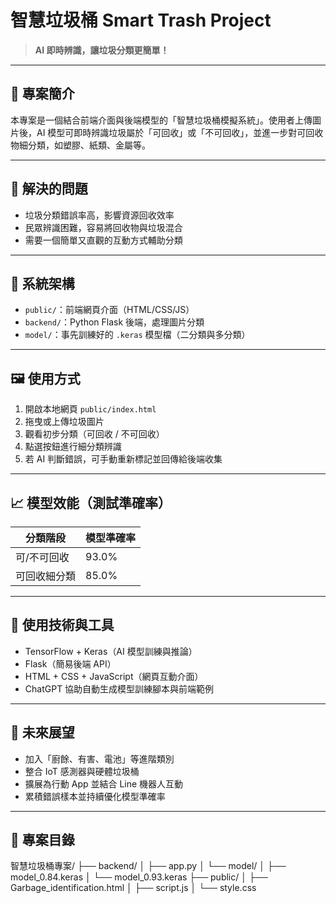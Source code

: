 # 智慧垃圾桶 Smart Trash Project

> **AI 即時辨識，讓垃圾分類更簡單！**

---

## 🧩 專案簡介

本專案是一個結合前端介面與後端模型的「智慧垃圾桶模擬系統」。使用者上傳圖片後，AI 模型可即時辨識垃圾屬於「可回收」或「不可回收」，並進一步對可回收物細分類，如塑膠、紙類、金屬等。

---

## 🎯 解決的問題

- 垃圾分類錯誤率高，影響資源回收效率  
- 民眾辨識困難，容易將回收物與垃圾混合  
- 需要一個簡單又直觀的互動方式輔助分類  

---

## 🔧 系統架構

- `public/`：前端網頁介面（HTML/CSS/JS）
- `backend/`：Python Flask 後端，處理圖片分類
- `model/`：事先訓練好的 `.keras` 模型檔（二分類與多分類）

---

## 🖼️ 使用方式

1. 開啟本地網頁 `public/index.html`
2. 拖曳或上傳垃圾圖片
3. 觀看初步分類（可回收 / 不可回收）
4. 點選按鈕進行細分類辨識
5. 若 AI 判斷錯誤，可手動重新標記並回傳給後端收集

---

## 📈 模型效能（測試準確率）

| 分類階段     | 模型準確率 |
|--------------|------------|
| 可/不可回收  | 93.0%      |
| 可回收細分類 | 85.0%      |

---

## 🧠 使用技術與工具

- TensorFlow + Keras（AI 模型訓練與推論）
- Flask（簡易後端 API）
- HTML + CSS + JavaScript（網頁互動介面）
- ChatGPT 協助自動生成模型訓練腳本與前端範例

---

## 🚀 未來展望

- 加入「廚餘、有害、電池」等進階類別
- 整合 IoT 感測器與硬體垃圾桶
- 擴展為行動 App 並結合 Line 機器人互動
- 累積錯誤樣本並持續優化模型準確率

---

## 📁 專案目錄

智慧垃圾桶專案/
├── backend/
│ ├── app.py
│ └── model/
│ ├── model_0.84.keras
│ └── model_0.93.keras
├── public/
│ ├── Garbage_identification.html
│ ├── script.js
│ └── style.css
